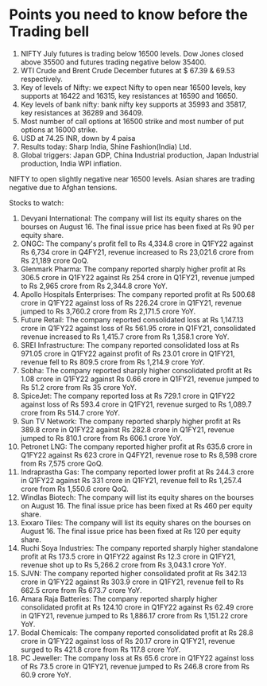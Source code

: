 # Points you need to know before the Trading bell

1. NIFTY July futures is trading below 16500 levels. Dow Jones closed above 35500 and futures trading negative below 35400.
2. WTI Crude and Brent Crude December futures at $ 67.39 & 69.53 respectively.
3. Key of levels of Nifty: we expect Nifty to open near 16500 levels, key supports at 16422 and 16315, key resistances at 16590 and 16650.
4. Key levels of bank nifty: bank nifty key supports at 35993 and 35817, key resistances at 36289 and 36409.
5. Most number of call options at 16500 strike and most number of put options at 16000 strike.
6. USD at 74.25 INR, down by 4 paisa
7. Results today: Sharp India, Shine Fashion(India) Ltd.
8. Global triggers: Japan GDP, China Industrial production, Japan Industrial production, India WPI inflation.

NIFTY to open slightly negative near 16500 levels. Asian shares are trading negative due to Afghan tensions.

Stocks to watch:
1. Devyani International: The company will list its equity shares on the bourses on August 16. The final issue price has been fixed at Rs 90 per equity share.
2. ONGC: The company's profit fell to Rs 4,334.8 crore in Q1FY22 against Rs 6,734 crore in Q4FY21, revenue increased to Rs 23,021.6 crore from Rs 21,189 crore QoQ.
3. Glenmark Pharma: The company reported sharply higher profit at Rs 306.5 crore in Q1FY22 against Rs 254 crore in Q1FY21, revenue jumped to Rs 2,965 crore from Rs 2,344.8 crore YoY.
4. Apollo Hospitals Enterprises: The company reported profit at Rs 500.68 crore in Q1FY22 against loss of Rs 226.24 crore in Q1FY21, revenue jumped to Rs 3,760.2 crore from Rs 2,171.5 crore YoY.
5. Future Retail: The company reported consolidated loss at Rs 1,147.13 crore in Q1FY22 against loss of Rs 561.95 crore in Q1FY21, consolidated revenue increased to Rs 1,415.7 crore from Rs 1,358.1 crore YoY.
6. SREI Infrastructure: The company reported consolidated loss at Rs 971.05 crore in Q1FY22 against profit of Rs 23.01 crore in Q1FY21, revenue fell to Rs 809.5 crore from Rs 1,214.9 crore YoY.
7. Sobha: The company reported sharply higher consolidated profit at Rs 1.08 crore in Q1FY22 against Rs 0.66 crore in Q1FY21, revenue jumped to Rs 51.2 crore from Rs 35 crore YoY.
8. SpiceJet: The company reported loss at Rs 729.1 crore in Q1FY22 against loss of Rs 593.4 crore in Q1FY21, revenue surged to Rs 1,089.7 crore from Rs 514.7 crore YoY.
9. Sun TV Network: The company reported sharply higher profit at Rs 389.8 crore in Q1FY22 against Rs 282.8 crore in Q1FY21, revenue jumped to Rs 810.1 crore from Rs 606.1 crore YoY.
10. Petronet LNG: The company reported higher profit at Rs 635.6 crore in Q1FY22 against Rs 623 crore in Q4FY21, revenue rose to Rs 8,598 crore from Rs 7,575 crore QoQ.
11. Indraprastha Gas: The company reported lower profit at Rs 244.3 crore in Q1FY22 against Rs 331 crore in Q1FY21, revenue fell to Rs 1,257.4 crore from Rs 1,550.6 crore QoQ.
12. Windlas Biotech: The company will list its equity shares on the bourses on August 16. The final issue price has been fixed at Rs 460 per equity share.
13. Exxaro Tiles: The company will list its equity shares on the bourses on August 16. The final issue price has been fixed at Rs 120 per equity share.
14. Ruchi Soya Industries: The company reported sharply higher standalone profit at Rs 173.5 crore in Q1FY22 against Rs 12.3 crore in Q1FY21, revenue shot up to Rs 5,266.2 crore from Rs 3,043.1 crore YoY.
15. SJVN: The company reported higher consolidated profit at Rs 342.13 crore in Q1FY22 against Rs 303.9 crore in Q1FY21, revenue fell to Rs 662.5 crore from Rs 673.7 crore YoY.
16. Amara Raja Batteries: The company reported sharply higher consolidated profit at Rs 124.10 crore in Q1FY22 against Rs 62.49 crore in Q1FY21, revenue jumped to Rs 1,886.17 crore from Rs 1,151.22 crore YoY.
17. Bodal Chemicals: The company reported consolidated profit at Rs 28.8 crore in Q1FY22 against loss of Rs 20.17 crore in Q1FY21, revenue surged to Rs 421.8 crore from Rs 117.8 crore YoY.
18. PC Jeweller: The company loss at Rs 65.6 crore in Q1FY22 against loss of Rs 73.5 crore in Q1FY21, revenue jumped to Rs 246.8 crore from Rs 60.9 crore YoY.
